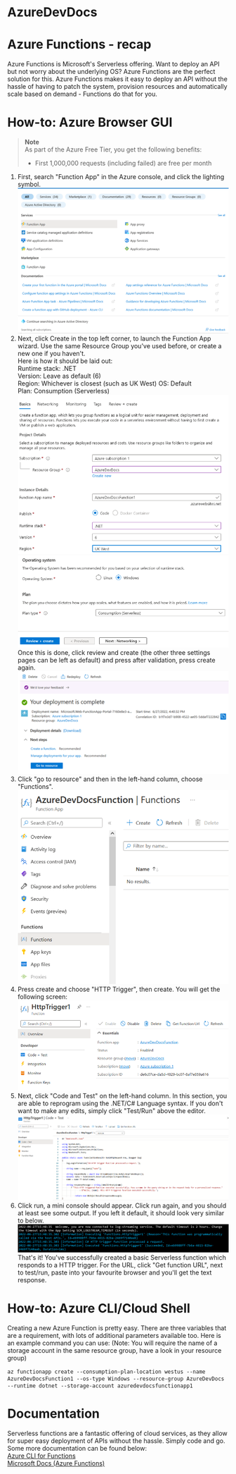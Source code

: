 # AzureDevDocs
# Azure Functions - recap
Azure Functions is Microsoft's Serverless offering. Want to deploy an API but not worry about the underlying OS? Azure Functions are the perfect solution for this. Azure Functions makes it easy to deploy an API without the hassle of having to patch the system, provision resources and automatically scale based on demand - Functions do that for you.
# How-to: Azure Browser GUI
> **Note**  
> As part of the Azure Free Tier, you get the following benefits:
> - First 1,000,000 requests (including failed) are free per month  
1. First, search "Function App" in the Azure console, and click the lighting symbol.
![Picture of Azure search box](images/Step1.png)
2. Next, click Create in the top left corner, to launch the Function App wizard. Use the same Resource Group you've used before, or create a new one if you haven't.  
Here is how it should be laid out:  
Runtime stack: .NET  
Version: Leave as default (6)  
Region: Whichever is closest (such as UK West)
OS: Default  
Plan: Consumption (Serverless)  
![Picture of first half settings](images/Step2p1.png)
![Picture of second half settings](images/Step2p2.png)
Once this is done, click review and create (the other three settings pages can be left as default) and press after validation, press create again.
![Picture of successful deployment](images/Step3.png)
3. Click "go to resource" and then in the left-hand column, choose "Functions".  
![Picture of Functions page](images/Step4.png)
4. Press create and choose "HTTP Trigger", then create. You will get the following screen:
![Picture of Functions page](images/Step5.png)
5. Next, click "Code and Test" on the left-hand column. In this section, you are able to reprogram using the .NET/C# Language syntax. If you don't want to make any edits, simply click "Test/Run" above the editor.
![Picture of code editor](images/Step6.png)
6. Click run, a mini console should appear. Click run again, and you should at least see some output. If you left it default, it should look very similar to below.
![Picture of code editor](images/Step7.png)
That's it! You've successfully created a basic Serverless function which responds to a HTTP trigger. For the URL, click "Get function URL", next to test/run, paste into your favourite browser and you'll get the text response.
# How-to: Azure CLI/Cloud Shell
Creating a new Azure Function is pretty easy. There are three variables that are a requirement, with lots of additional parameters available too. Here is an example command you can use: (Note: You will require the name of a storage account in the same resource group, have a look in your resource group)
```shell
az functionapp create --consumption-plan-location westus --name AzureDevDocsFunction1 --os-type Windows --resource-group AzureDevDocs --runtime dotnet --storage-account azuredevdocsfunctionapp1
```
# Documentation
Serverless functions are a fantastic offering of cloud services, as they allow for super easy deployment of APIs without the hassle. Simply code and go. Some more documentation can be found below:  
[Azure CLI for Functions](https://docs.microsoft.com/en-us/cli/azure/functionapp?view=azure-cli-latest)  
[Microsoft Docs (Azure Functions)](https://docs.microsoft.com/en-us/azure/azure-functions/)  
